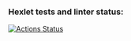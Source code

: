 ### Hexlet tests and linter status:
[![Actions Status](https://github.com/Taurinz359/php-project-lvl1/workflows/hexlet-check/badge.svg)](https://github.com/Taurinz359/php-project-lvl1/actions)